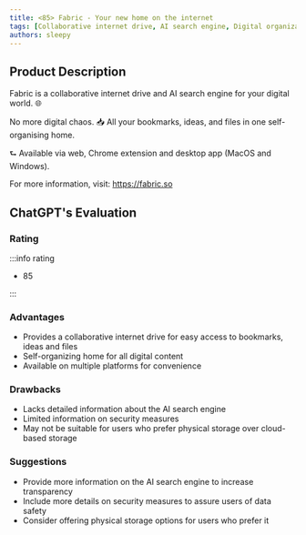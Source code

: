 ```yaml
---
title: <85> Fabric - Your new home on the internet
tags: [Collaborative internet drive, AI search engine, Digital organization]
authors: sleepy
---
```


## Product Description

Fabric is a collaborative internet drive and AI search engine for your digital world. 🌐 

No more digital chaos. 
📥  All your bookmarks, ideas, and files in one self-organising home.

⮑ 
Available via web, Chrome extension and desktop app (MacOS and Windows).

For more information, visit: https://fabric.so

## ChatGPT's Evaluation

### Rating

:::info rating

- 85

:::

### Advantages

- Provides a collaborative internet drive for easy access to bookmarks, ideas and files
- Self-organizing home for all digital content
- Available on multiple platforms for convenience


### Drawbacks

- Lacks detailed information about the AI search engine
- Limited information on security measures
- May not be suitable for users who prefer physical storage over cloud-based storage

### Suggestions

- Provide more information on the AI search engine to increase transparency
- Include more details on security measures to assure users of data safety
- Consider offering physical storage options for users who prefer it